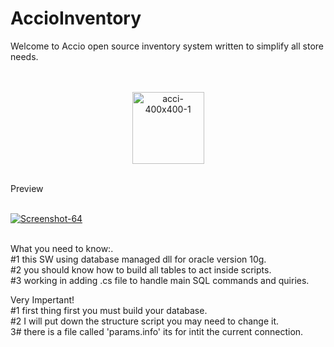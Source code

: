 # AccioInventory
Welcome to Accio open source inventory system written to simplify all store needs. </br></br></br>
<p align="center">
<a href="https://imgbb.com/" align="center"><img src="https://i.ibb.co/7S1fgjB/acci-400x400-1.jpg" alt="acci-400x400-1" style="width: 115px;  display: block;
  margin-left: auto;
  margin-right: auto;"></a>
  </p>

</br>
Preview
</br></br>

<a href="https://ibb.co/fXKxrHT"><img src="https://i.ibb.co/kGrSqXP/Screenshot-64.png" alt="Screenshot-64" ></a>

</br>
What you need to know:. </br>
#1 this SW using database managed dll for oracle version 10g.<br>
#2 you should know how to build all tables to act inside scripts.<br>
#3 working in adding .cs file to handle main SQL commands and quiries.<br>

Very Impertant!</br>
#1 first thing first you must build your database.</br>
#2 I will put down the structure script you may need to change it.</br>
3# there is a file called 'params.info' its for intit the current connection.</br>